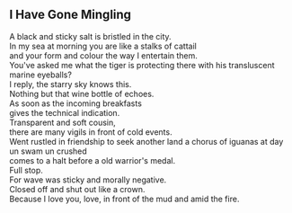 I Have Gone Mingling
--------------------
A black and sticky salt is bristled in the city.  
In my sea at morning you are like a stalks of cattail  
and your form and colour the way I entertain them.  
You've asked me what the tiger is protecting there with his transluscent marine eyeballs?  
I reply, the starry sky knows this.  
Nothing but that wine bottle of echoes.  
As soon as the incoming breakfasts  
gives the technical indication.  
Transparent and soft cousin,  
there are many vigils in front of cold events.  
Went rustled in friendship to seek another land a chorus of iguanas at day un swam un crushed  
comes to a halt before a old warrior's medal.  
Full stop.  
For wave was sticky and morally negative.  
Closed off and shut out like a crown.  
Because I love you, love, in front of the mud and amid the fire.  
